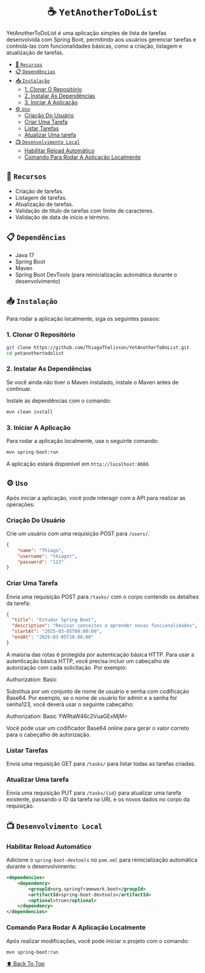 <div align="center">

# ☕ `YetAnotherToDoList` <!-- omit in toc -->

</div>

YetAnotherToDoList é uma aplicação simples de lista de tarefas desenvolvida com Spring Boot, permitindo aos usuários gerenciar tarefas e controlá-las com funcionalidades básicas, como a criação, listagem e atualização de tarefas.

- [🚗 `Recursos`](#-recursos)
- [📋 `Dependências`](#-dependências)
- [📥 `Instalação`](#-instalação)
  - [1.  Clonar O Repositório](#1--clonar-o-repositório)
  - [2.  Instalar As Dependências](#2--instalar-as-dependências)
  - [3.  Iniciar A Aplicação](#3--iniciar-a-aplicação)
- [⚙️ `Uso`](#️-uso)
  - [Criação Do Usuário](#criação-do-usuário)
  - [Criar Uma Tarefa](#criar-uma-tarefa)
  - [Listar Tarefas](#listar-tarefas)
  - [Atualizar Uma tarefa](#atualizar-uma-tarefa)
- [📺 `Desenvolvimento Local`](#-desenvolvimento-local)
  - [Habilitar Reload Automático](#habilitar-reload-automático)
  - [Comando Para Rodar A Aplicação Localmente](#comando-para-rodar-a-aplicação-localmente)

## 🚗 `Recursos`

* Criação de tarefas.
* Listagem de tarefas.
* Atualização de tarefas.
* Validação de título de tarefas com limite de caracteres.
* Validação de data de início e término.

## 📋 `Dependências`

* Java 17
* Spring Boot
* Maven
* Spring Boot DevTools (para reinicialização automática durante o desenvolvimento)

## 📥 `Instalação`

Para rodar a aplicação localmente, siga os seguintes passos:

### 1.  Clonar O Repositório

```bash
git clone https://github.com/ThiagoThalisson/YetAnotherToDoList.git
cd yetanothertodolist
```

### 2.  Instalar As Dependências

Se você ainda não tiver o Maven instalado, instale o Maven antes de continuar.

Instale as dependências com o comando:

```bash
mvn clean install
```

### 3.  Iniciar A Aplicação

Para rodar a aplicação localmente, use o seguinte comando:

```bash
mvn spring-boot:run
```

A aplicação estará disponível em `http://localhost:8080`.

## ⚙️ `Uso`

Após iniciar a aplicação, você pode interagir com a API para realizar as operações:

### Criação Do Usuário
Crie um usuário com uma requisição POST para `/users/`.
```json
{
    "name": "Thiago",
    "username": "thiagot",
    "password": "123"
}
```


### Criar Uma Tarefa

Envia uma requisição POST para `/tasks/` com o corpo contendo os detalhes da tarefa:

```json
{
  "title": "Estudar Spring Boot",
  "description": "Revisar conceitos e aprender novas funcionalidades",
  "startAt": "2025-03-05T09:00:00",
  "endAt": "2025-03-05T18:00:00"
}
```
A maioria das rotas é protegida por autenticação básica HTTP. Para usar a autenticação básica HTTP, você precisa incluir um cabeçalho de autorização com cada solicitação. Por exemplo:

Authorization: Basic <credenciais>

Substitua <credenciais> por um conjunto de nome de usuário e senha com codificação Base64. Por exemplo, se o nome de usuário for admin e a senha for senha123, você deverá usar o seguinte cabeçalho:

Authorization: Basic YWRtaW46c2VuaGExMjM=

Você pode usar um codificador Base64 online para gerar o valor correto para o cabeçalho de autorização.

### Listar Tarefas

Envia uma requisição GET para `/tasks/` para listar todas as tarefas criadas.

### Atualizar Uma tarefa

Envia uma requisição PUT para `/tasks/{id}` para atualizar uma tarefa existente, passando o ID da tarefa na URL e os novos dados no corpo da requisição.

## 📺 `Desenvolvimento Local`

### Habilitar Reload Automático

Adicione o `spring-boot-devtools` no `pom.xml` para reinicialização automática durante o desenvolvimento:

```xml
<dependencies>
    <dependency>
        <groupId>org.springframework.boot</groupId>
        <artifactId>spring-boot-devtools</artifactId>
        <optional>true</optional>
    </dependency>
</dependencies>
```

### Comando Para Rodar A Aplicação Localmente

Após realizar modificações, você pode iniciar o projeto com o comando:

```bash
mvn spring-boot:run
```

[⬆ Back To Top](-yetanothertodolist-)